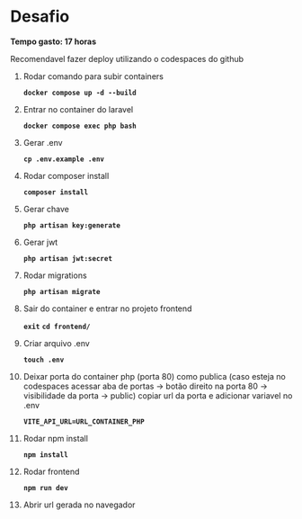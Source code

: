 # Desafio

**Tempo gasto: 17 horas**

Recomendavel fazer deploy utilizando o codespaces do github

1. Rodar comando para subir containers

    **`docker compose up -d --build`**

2. Entrar no container do laravel

    **`docker compose exec php bash`**

3. Gerar .env

    **`cp .env.example .env`**

4. Rodar composer install

    **`composer install`**

5. Gerar chave

    **`php artisan key:generate`**

6. Gerar jwt

    **`php artisan jwt:secret`**

7. Rodar migrations

    **`php artisan migrate`**

8. Sair do container e entrar no projeto frontend

    **`exit`**
    **`cd frontend/`**

9. Criar arquivo .env

    **`touch .env`**

10. Deixar porta do container php (porta 80) como publica (caso esteja no codespaces acessar aba de portas -> botão direito na porta 80 -> visibilidade da porta -> public) copiar url da porta e adicionar variavel no .env

    **`VITE_API_URL=URL_CONTAINER_PHP`**

11. Rodar npm install

    **`npm install`**

12. Rodar frontend

    **`npm run dev`**

13. Abrir url gerada no navegador
